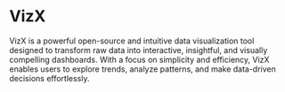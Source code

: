 # VizX
VizX is a powerful open-source and intuitive data visualization tool designed to transform raw data into interactive, insightful, and visually compelling dashboards. With a focus on simplicity and efficiency, VizX enables users to explore trends, analyze patterns, and make data-driven decisions effortlessly.
